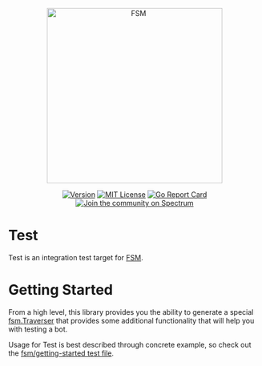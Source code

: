 <a href="https://github.com/fsm"><p align="center"><img src="https://user-images.githubusercontent.com/2105067/35464215-a014d512-02a9-11e8-8913-63a066f6064e.png" alt="FSM" width="350px" align="center;"/></p></a>
<p align="center">
  <a href="https://github.com/fsm/test/releases"><img src="https://img.shields.io/github/tag/fsm/test.svg" alt="Version"></img></a>
  <a href="https://github.com/fsm/test/blob/master/LICENSE.md"><img src="https://img.shields.io/badge/License-MIT-blue.svg" alt="MIT License"></img></a>
  <a href="https://goreportcard.com/report/github.com/fsm/test"><img src="https://goreportcard.com/badge/github.com/fsm/test" alt="Go Report Card"></img></a>
  <a href="https://spectrum.chat/fsm"><img alt="Join the community on Spectrum" src="https://withspectrum.github.io/badge/badge.svg"/></a>
</p>

# Test

Test is an integration test target for [FSM](https://github.com/fsm/fsm).

# Getting Started

From a high level, this library provides you the ability to generate a special [fsm.Traverser](https://github.com/fsm/fsm/blob/master/fsm.go#L40-L60) that provides some additional functionality that will help you with testing a bot.

Usage for Test is best described through concrete example, so check out the [fsm/getting-started test file](https://github.com/fsm/getting-started/blob/master/bot_test.go).
